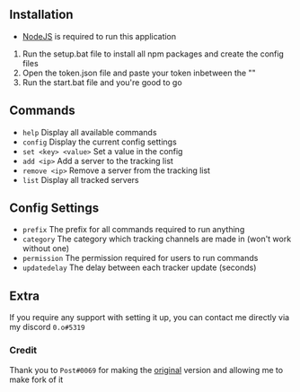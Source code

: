 ## Installation
- [NodeJS](https://nodejs.org/en/) is required to run this application

1. Run the setup.bat file to install all npm packages and create the config files
2. Open the token.json file and paste your token inbetween the ""
3. Run the start.bat file and you're good to go

## Commands
- `help` Display all available commands
- `config` Display the current config settings
- `set <key> <value>` Set a value in the config
- `add <ip>` Add a server to the tracking list
- `remove <ip>` Remove a server from the tracking list
- `list` Display all tracked servers

## Config Settings
- `prefix` The prefix for all commands required to run anything
- `category` The category which tracking channels are made in (won't work without one)
- `permission` The permission required for users to run commands
- `updatedelay` The delay between each tracker update (seconds)

## Extra
If you require any support with setting it up, you can contact me directly via my discord `0.o#5319`

### Credit
Thank you to `Post#0069` for making the [original](https://github.com/postrequest69/minecraft-server-tracker-discord-bot) version and allowing me to make fork of it
